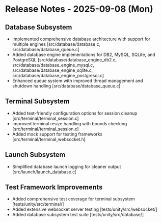 # Release Notes - 2025-09-08 (Mon)

## Database Subsystem

- Implemented comprehensive database architecture with support for multiple engines [src/database/database.c, src/database/database_queue.c]
- Added database engine implementations for DB2, MySQL, SQLite, and PostgreSQL [src/database/database_engine_db2.c, src/database/database_engine_mysql.c, src/database/database_engine_sqlite.c, src/database/database_engine_postgresql.c]
- Enhanced queue system with improved thread management and shutdown handling [src/database/database_queue.c]

## Terminal Subsystem

- Added test-friendly configuration options for session cleanup [src/terminal/terminal_session.c]
- Improved terminal resize handling with bounds checking [src/terminal/terminal_session.c]
- Added mock support for testing frameworks [src/terminal/terminal_websocket.h]

## Launch Subsystem

- Simplified database launch logging for cleaner output [src/launch/launch_database.c]

## Test Framework Improvements

- Added comprehensive test coverage for terminal subsystem [tests/unity/src/terminal/]
- Added extensive websocket server testing [tests/unity/src/websocket/]
- Added database subsystem test suite [tests/unity/src/database/]